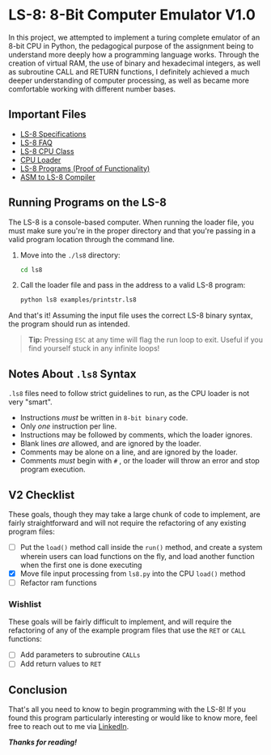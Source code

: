 # LS-8: 8-Bit Computer Emulator V1.0

In this project, we attempted to implement a turing complete emulator of an 8-bit CPU in Python, the pedagogical purpose of the assignment being to understand more deeply how a programming language works. Through the creation of virtual RAM, the use of binary and hexadecimal integers, as well as subroutine CALL and RETURN functions, I definitely achieved a much deeper understanding of computer processing, as well as became more comfortable working with different number bases.

## Important Files

* [LS-8 Specifications](./LS8-spec.md)
* [LS-8 FAQ](./FAQ.md)
* [LS-8 CPU Class](./ls8/cpu.py)
* [CPU Loader](./ls8/ls8.py)
* [LS-8 Programs (Proof of Functionality)](./ls8/examples)
* [ASM to LS-8 Compiler](./asm/asm.py)

## Running Programs on the LS-8

The LS-8 is a console-based computer. When running the loader file, you must make sure you're in the proper directory and that you're passing in a valid program location through the command line.

1. Move  into the `./ls8` directory:

    ``` bash
    cd ls8
    ```

2. Call the loader file and pass in the address to a valid LS-8 program:

    ``` bash
    python ls8 examples/printstr.ls8
    ```

And that's it! Assuming the input file uses the correct LS-8 binary syntax, the program should run as intended.

> **Tip:** Pressing `ESC` at any time will flag the run loop to exit. Useful if you find yourself stuck in any infinite loops!

## Notes About `.ls8` Syntax

`.ls8` files need to follow strict guidelines to run, as the CPU loader is not very "smart".

* Instructions _must_ be written in `8-bit binary` code.
* Only _one_ instruction per line.
* Instructions may be followed by comments, which the loader ignores.
* Blank lines _are_ allowed, and are ignored by the loader.
* Comments may be alone on a line, and are ignored by the loader.
* Comments _must_ begin with `#` , or the loader will throw an error and stop program execution.

## V2 Checklist

These goals, though they may take a large chunk of code to implement, are fairly straightforward and will not require the refactoring of any existing program files:

* [ ] Put the `load()` method call inside the `run()` method, and create a system wherein users can load functions on the fly, and load another function when the first one is done executing
* [x] Move file input processing from `ls8.py` into the CPU `load()` method
* [ ] Refactor ram functions

### Wishlist

These goals will be fairly difficult to implement, and will require the refactoring of any of the example program files that use the `RET` or `CALL` functions:

* [ ] Add parameters to subroutine `CALLs`
* [ ] Add return values to `RET`

## Conclusion

That's all you need to know to begin programming with the LS-8! If you found this program particularly interesting or would like to know more, feel free to reach out to me via [LinkedIn](https://www.linkedin.com/in/brandon-ramirez-b00974b5/).

***Thanks for reading!***
